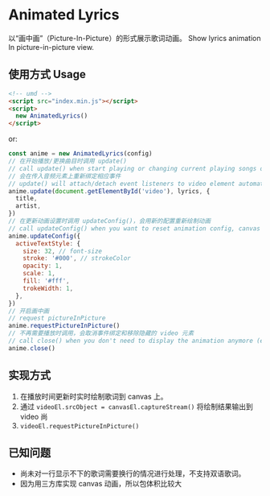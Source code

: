 # Animated Lyrics

以“画中画”（Picture-In-Picture）的形式展示歌词动画。
Show lyrics animation In picture-in-picture view.

## 使用方式 Usage

```html
<!-- umd -->
<script src="index.min.js"></script>
<script>
  new AnimatedLyrics()
</script>
```

or:

```js
const anime = new AnimatedLyrics(config)
// 在开始播放/更换曲目时调用 update()
// call update() when start playing or changing current playing songs or lyrics
// 会在传入音频元素上重新绑定相应事件
// update() will attach/detach event listeners to video element automatically
anime.update(document.getElementById('video'), lyrics, {
  title,
  artist,
})
// 在更新动画设置时调用 updateConfig()，会用新的配置重新绘制动画
// call updateConfig() when you want to reset animation config, canvas will be rerendered
anime.updateConfig({
  activeTextStyle: {
    size: 32, // font-size
    stroke: '#000', // strokeColor
    opacity: 1,
    scale: 1,
    fill: '#fff',
    trokeWidth: 1,
  },
})
// 开启画中画
// request pictureInPicture
anime.requestPictureInPicture()
// 不再需要播放时调用，会取消事件绑定和移除隐藏的 video 元素
// call close() when you don't need to display the animation anymore (e.g. page unmounted), this call will detach event listeners and remove hidden video element
anime.close()
```

## 实现方式

1. 在播放时间更新时实时绘制歌词到 canvas 上。
2. 通过 `videoEl.srcObject = canvasEl.captureStream()` 将绘制结果输出到 video 尚
3. `videoEl.requestPictureInPicture()`

## 已知问题

- 尚未对一行显示不下的歌词需要换行的情况进行处理，不支持双语歌词。
- 因为用三方库实现 canvas 动画，所以包体积比较大
